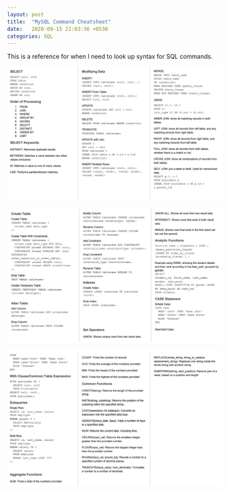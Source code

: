 ```yaml
---
layout: post
title:  "MySQL Command Cheatsheet"
date:   2020-09-15 21:03:36 +0530
categories: SQL
---
```


This is a reference for when I need to look up syntax for SQL commands.

![SQL-1](https://raw.githubusercontent.com/jassiharsh/jassiharsh.github.io/master/imgs/SQL-1.png)

![SQL-2](https://raw.githubusercontent.com/jassiharsh/jassiharsh.github.io/master/imgs/SQL-2.png)

![SQL-3](https://raw.githubusercontent.com/jassiharsh/jassiharsh.github.io/master/imgs/SQL-3.png)